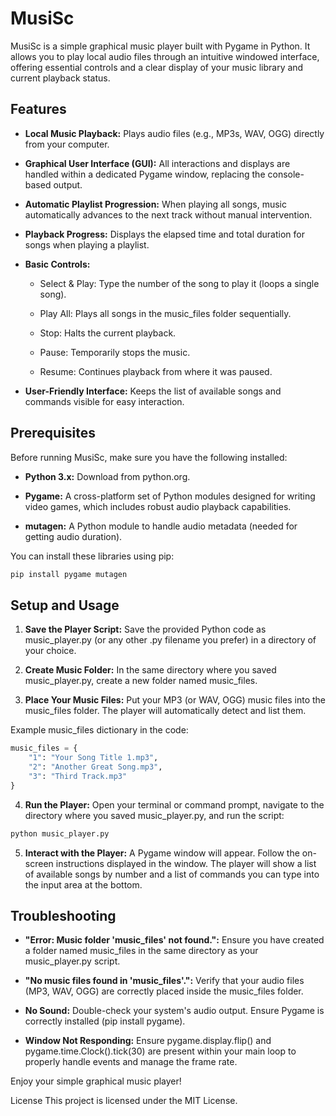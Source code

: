 # MusiSc

MusiSc is a simple graphical music player built with Pygame in Python. It allows you to play local audio files through an intuitive windowed interface, offering essential controls and a clear display of your music library and current playback status.

## Features

- **Local Music Playback:** Plays audio files (e.g., MP3s, WAV, OGG) directly from your computer.

- **Graphical User Interface (GUI):** All interactions and displays are handled within a dedicated Pygame window, replacing the console-based output.

- **Automatic Playlist Progression:** When playing all songs, music automatically advances to the next track without manual intervention.

- **Playback Progress:** Displays the elapsed time and total duration for songs when playing a playlist.

- **Basic Controls:**

  - Select & Play: Type the number of the song to play it (loops a single song).

  - Play All: Plays all songs in the music_files folder sequentially.

  - Stop: Halts the current playback.

  - Pause: Temporarily stops the music.

  - Resume: Continues playback from where it was paused.

- **User-Friendly Interface:** Keeps the list of available songs and commands visible for easy interaction.

## Prerequisites

Before running MusiSc, make sure you have the following installed:

- **Python 3.x:** Download from python.org.

- **Pygame:** A cross-platform set of Python modules designed for writing video games, which includes robust audio playback capabilities.

- **mutagen:** A Python module to handle audio metadata (needed for getting audio duration).

You can install these libraries using pip:

```Bash
pip install pygame mutagen
```
## Setup and Usage

1. **Save the Player Script:**
Save the provided Python code as music_player.py (or any other .py filename you prefer) in a directory of your choice.

2. **Create Music Folder:**
In the same directory where you saved music_player.py, create a new folder named music_files.

3. **Place Your Music Files:**
Put your MP3 (or WAV, OGG) music files into the music_files folder. The player will automatically detect and list them.

Example music_files dictionary in the code:

```Python
music_files = {
    "1": "Your Song Title 1.mp3",
    "2": "Another Great Song.mp3",
    "3": "Third Track.mp3"
}
```
4. **Run the Player:**
Open your terminal or command prompt, navigate to the directory where you saved music_player.py, and run the script:

```Bash
python music_player.py
```

5. **Interact with the Player:**
A Pygame window will appear. Follow the on-screen instructions displayed in the window. The player will show a list of available songs by number and a list of commands you can type into the input area at the bottom.

## Troubleshooting

- **"Error: Music folder 'music_files' not found.":** Ensure you have created a folder named music_files in the same directory as your music_player.py script.

- **"No music files found in 'music_files'.":** Verify that your audio files (MP3, WAV, OGG) are correctly placed inside the music_files folder.

- **No Sound:** Double-check your system's audio output. Ensure Pygame is correctly installed (pip install pygame).

- **Window Not Responding:** Ensure pygame.display.flip() and pygame.time.Clock().tick(30) are present within your main loop to properly handle events and manage the frame rate.

Enjoy your simple graphical music player!

License
This project is licensed under the MIT License.